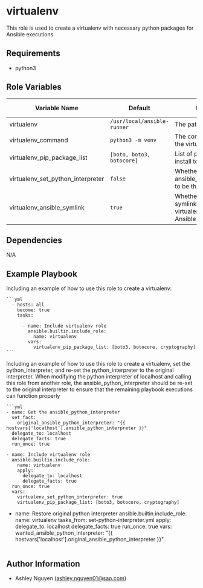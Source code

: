 virtualenv
=========

This role is used to create a virtualenv with necessary python packages for Ansible executions

Requirements
------------

* python3

Role Variables
--------------

| Variable Name | Default | Description | Value Options |
| ------------- | ------- | ----------- | ------------- |
| virtualenv    | `/usr/local/ansible-runner` | The path of the virtualenv |
| virtualenv_command | `python3 -m venv` | The command to create the virtualenv |
| virtualenv_pip_package_list | `[boto, boto3, botocore]` | List of pip packages to install to the virtualenv |
| virtualenv_set_python_interpreter | `false` | Whether or not to set the ansible_python_interpreter to be the virtualenv |
| virtualenv_ansible_symlink | `true` | Whether or not to create symlinks to use the virtualenv installation of Ansible |

Dependencies
------------

N/A

Example Playbook
----------------

Including an example of how to use this role to create a virtualenv:

    ```yml
      - hosts: all
        become: true
        tasks:

          - name: Include virtualenv role
            ansible.builtin.include_role:
              name: virtualenv
            vars:
              virtualenv_pip_package_list: [boto3, botocore, cryptography]
    ```

Including an example of how to use this role to create a virtualenv, set the python_interpreter, and re-set the python_interpreter to the original interpreter. When modifying the python interpreter of localhost and calling this role from another role, the ansible_python_interpreter should be re-set to the original interpreter to ensure that the remaining playbook executions can function properly

    ```yml
    - name: Get the ansible_python_interpreter
      set_fact:
        original_ansible_python_interpreter: "{{ hostvars['localhost'].ansible_python_interpreter }}"
      delegate_to: localhost
      delegate_facts: true
      run_once: true

    - name: Include virtualenv role
      ansible.builtin.include_role:
        name: virtualenv
        apply:
          delegate_to: localhost
          delegate_facts: true
      run_once: true
      vars:
        virtualenv_set_python_interpreter: true
        virtualenv_pip_package_list: [boto3, botocore, cryptography]

  - name: Restore original python interpreter
      ansible.builtin.include_role:
        name: virtualenv
        tasks_from: set-python-interpreter.yml
        apply:
          delegate_to: localhost
          delegate_facts: true
      run_once: true
      vars:
        wanted_ansible_python_interpreter: "{{ hostvars['localhost'].original_ansible_python_interpreter }}"
    ```

Author Information
------------------

* Ashley Nguyen (<ashley.nguyen01@sap.com>)
